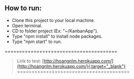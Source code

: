 ## How to run:
- Clone this project to your local machine.
- Open terminal.
- CD to folder project (Ex: "~/KanbanApp").
- Type "npm install" to install node packages.
- Type "npm start" to run.

=======================================
> Link to test: [http://hoangnlm.herokuapp.com/](http://hoangnlm.herokuapp.com/){:target="_blank"}
=======================================
